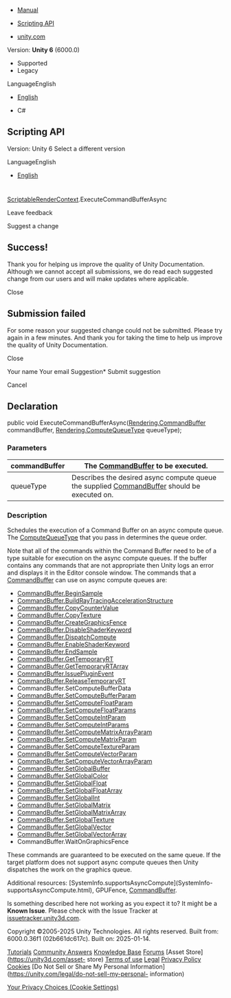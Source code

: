 [ ]()

  * [Manual](../Manual/index.html)
  * [Scripting API](../ScriptReference/index.html)

  * [unity.com](https://unity.com/)

Version: **Unity 6** (6000.0)

  * Supported
  * Legacy

LanguageEnglish

  * [English]()

  * C#

[ ](https://docs.unity3d.com)

## Scripting API

Version: Unity 6 Select a different version

LanguageEnglish

  * [English]()

#
[ScriptableRenderContext](Rendering.ScriptableRenderContext.html).ExecuteCommandBufferAsync

Leave feedback

Suggest a change

## Success!

Thank you for helping us improve the quality of Unity Documentation. Although
we cannot accept all submissions, we do read each suggested change from our
users and will make updates where applicable.

Close

## Submission failed

For some reason your suggested change could not be submitted. Please <a>try
again</a> in a few minutes. And thank you for taking the time to help us
improve the quality of Unity Documentation.

Close

Your name Your email Suggestion* Submit suggestion

Cancel

[ ]()

## Declaration

public void
ExecuteCommandBufferAsync([Rendering.CommandBuffer](Rendering.CommandBuffer.html)
commandBuffer, [Rendering.ComputeQueueType](Rendering.ComputeQueueType.html)
queueType);

### Parameters

commandBuffer | The [CommandBuffer](Rendering.CommandBuffer.html) to be executed.  
---|---  
queueType | Describes the desired async compute queue the supplied [CommandBuffer](Rendering.CommandBuffer.html) should be executed on.  
  
### Description

Schedules the execution of a Command Buffer on an async compute queue. The
[ComputeQueueType](Rendering.ComputeQueueType.html) that you pass in
determines the queue order.

Note that all of the commands within the Command Buffer need to be of a type
suitable for execution on the async compute queues. If the buffer contains any
commands that are not appropriate then Unity logs an error and displays it in
the Editor console window. The commands that a
[CommandBuffer](Rendering.CommandBuffer.html) can use on async compute queues
are:  

  * [CommandBuffer.BeginSample](Rendering.CommandBuffer.BeginSample.html)
  * [CommandBuffer.BuildRayTracingAccelerationStructure](Rendering.CommandBuffer.BuildRayTracingAccelerationStructure.html)
  * [CommandBuffer.CopyCounterValue](Rendering.CommandBuffer.CopyCounterValue.html)
  * [CommandBuffer.CopyTexture](Rendering.CommandBuffer.CopyTexture.html)
  * [CommandBuffer.CreateGraphicsFence](Rendering.CommandBuffer.CreateGraphicsFence.html)
  * [CommandBuffer.DisableShaderKeyword](Rendering.CommandBuffer.DisableShaderKeyword.html)
  * [CommandBuffer.DispatchCompute](Rendering.CommandBuffer.DispatchCompute.html)
  * [CommandBuffer.EnableShaderKeyword](Rendering.CommandBuffer.EnableShaderKeyword.html)
  * [CommandBuffer.EndSample](Rendering.CommandBuffer.EndSample.html)
  * [CommandBuffer.GetTemporaryRT](Rendering.CommandBuffer.GetTemporaryRT.html)
  * [CommandBuffer.GetTemporaryRTArray](Rendering.CommandBuffer.GetTemporaryRTArray.html)
  * [CommandBuffer.IssuePluginEvent](Rendering.CommandBuffer.IssuePluginEvent.html)
  * [CommandBuffer.ReleaseTemporaryRT](Rendering.CommandBuffer.ReleaseTemporaryRT.html)
  * CommandBuffer.SetComputeBufferData
  * [CommandBuffer.SetComputeBufferParam](Rendering.CommandBuffer.SetComputeBufferParam.html)
  * [CommandBuffer.SetComputeFloatParam](Rendering.CommandBuffer.SetComputeFloatParam.html)
  * [CommandBuffer.SetComputeFloatParams](Rendering.CommandBuffer.SetComputeFloatParams.html)
  * [CommandBuffer.SetComputeIntParam](Rendering.CommandBuffer.SetComputeIntParam.html)
  * [CommandBuffer.SetComputeIntParams](Rendering.CommandBuffer.SetComputeIntParams.html)
  * [CommandBuffer.SetComputeMatrixArrayParam](Rendering.CommandBuffer.SetComputeMatrixArrayParam.html)
  * [CommandBuffer.SetComputeMatrixParam](Rendering.CommandBuffer.SetComputeMatrixParam.html)
  * [CommandBuffer.SetComputeTextureParam](Rendering.CommandBuffer.SetComputeTextureParam.html)
  * [CommandBuffer.SetComputeVectorParam](Rendering.CommandBuffer.SetComputeVectorParam.html)
  * [CommandBuffer.SetComputeVectorArrayParam](Rendering.CommandBuffer.SetComputeVectorArrayParam.html)
  * [CommandBuffer.SetGlobalBuffer](Rendering.CommandBuffer.SetGlobalBuffer.html)
  * [CommandBuffer.SetGlobalColor](Rendering.CommandBuffer.SetGlobalColor.html)
  * [CommandBuffer.SetGlobalFloat](Rendering.CommandBuffer.SetGlobalFloat.html)
  * [CommandBuffer.SetGlobalFloatArray](Rendering.CommandBuffer.SetGlobalFloatArray.html)
  * [CommandBuffer.SetGlobalInt](Rendering.CommandBuffer.SetGlobalInt.html)
  * [CommandBuffer.SetGlobalMatrix](Rendering.CommandBuffer.SetGlobalMatrix.html)
  * [CommandBuffer.SetGlobalMatrixArray](Rendering.CommandBuffer.SetGlobalMatrixArray.html)
  * [CommandBuffer.SetGlobalTexture](Rendering.CommandBuffer.SetGlobalTexture.html)
  * [CommandBuffer.SetGlobalVector](Rendering.CommandBuffer.SetGlobalVector.html)
  * [CommandBuffer.SetGlobalVectorArray](Rendering.CommandBuffer.SetGlobalVectorArray.html)
  * CommandBuffer.WaitOnGraphicsFence

These commands are guaranteed to be executed on the same queue. If the target
platform does not support async compute queues then Unity dispatches the work
on the graphics queue.  
  
Additional resources: [SystemInfo.supportsAsyncCompute](SystemInfo-
supportsAsyncCompute.html), GPUFence,
[CommandBuffer](Rendering.CommandBuffer.html).

Is something described here not working as you expect it to? It might be a
**Known Issue**. Please check with the Issue Tracker at
[issuetracker.unity3d.com](https://issuetracker.unity3d.com).

Copyright ©2005-2025 Unity Technologies. All rights reserved. Built from:
6000.0.36f1 (02b661dc617c). Built on: 2025-01-14.

[Tutorials](https://unity3d.com/learn) [Community
Answers](https://answers.unity3d.com) [Knowledge
Base](https://support.unity3d.com/hc/en-us)
[Forums](https://forum.unity3d.com) [Asset Store](https://unity3d.com/asset-
store) [Terms of use](https://docs.unity3d.com/Manual/TermsOfUse.html)
[Legal](https://unity.com/legal) [Privacy
Policy](https://unity.com/legal/privacy-policy)
[Cookies](https://unity.com/legal/cookie-policy) [Do Not Sell or Share My
Personal Information](https://unity.com/legal/do-not-sell-my-personal-
information)

[Your Privacy Choices (Cookie Settings)](javascript:void\(0\);)

